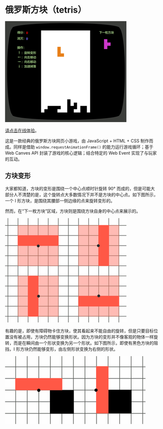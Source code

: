 # 俄罗斯方块（tetris）

![示例图](./imgs/sample.jpg)

[请点击在线体验](https://itabbot.com/tetris/src/index.html)。

这是一款经典的俄罗斯方块网页小游戏，由 JavaScript + HTML + CSS 制作而成。同样是借助 `window.requestAnimationFrame()` 的能力运行游戏循环；基于 Web Canves API 封装了游戏的核心逻辑；结合特定的 Web Event 实现了与玩家的互动。

## 方块变形

大家都知道，方块的变形是围绕一个中心点顺时针旋转 90° 而成的，但是可能大部分人不清楚的是，这个旋转点大多数情况下并不是方块的中心点。如下图所示，一个 I 形方块，是围绕其腰部一侧边缘的点来旋转变形的。

然而，在“下一枚方块”区域，方块则是围绕方块自身的中心点来展示的。

![旋转变形示意图](./imgs/rotate.jpg)

有趣的是，即使有障碍物卡住方块，使其看起来不能自由的旋转，但是只要目标位置没有被占用，方块仍然能够变换形状。因为方块的变形并不像客观的物体一样旋转，而是在瞬间由一个形状变换为另一个形状。如下图所示，即使有黑色方块的阻挡，I 形方块仍然能够变形，由左侧形状变换为右侧的形状。

![I](./imgs/fraise.jpg)
